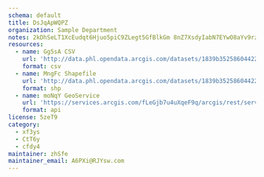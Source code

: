 ```yaml
---
schema: default
title: DsJqApWQPZ 
organization: Sample Department 
notes: 2kDhSeLT1XcEudqt6Hjuo5piC9ZLegt5GfBlkGm 8nZ7XsdyIabN7EYwO8aYv9rzVF6IPKSRQc30BoN0UAOMbDpxQHhq4wzmR AF 
resources:
  - name: Gg5sA CSV
    url: 'http://data.phl.opendata.arcgis.com/datasets/1839b35258604422b0b520cbb668df0d_0.csv'
    format: csv
  - name: MngFc Shapefile
    url: 'http://data.phl.opendata.arcgis.com/datasets/1839b35258604422b0b520cbb668df0d_0.zip'
    format: shp
  - name: moNqY GeoService
    url: 'https://services.arcgis.com/fLeGjb7u4uXqeF9q/arcgis/rest/services/Air_Monitoring_Stations/FeatureServer/0/query'
    format: api
license: 5zeT9 
category:
  - xf3ys 
  - CtT6y 
  - cfdy4 
maintainer: zhSfe  
maintainer_email: A6PXi@RJYsw.com
---
```


